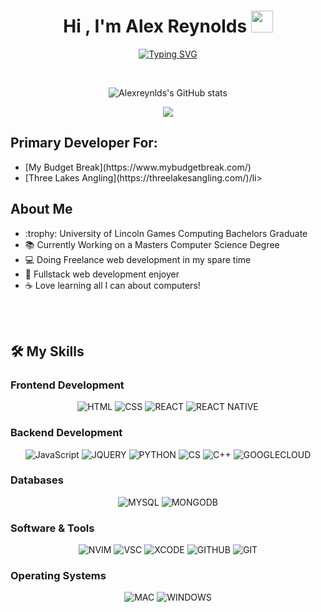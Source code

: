<h1 align="center">Hi , I'm Alex Reynolds <img src="https://media.giphy.com/media/hvRJCLFzcasrR4ia7z/giphy.gif" width="35"></h1>
<p align="center">
  <a href="https://git.io/typing-svg"><img src="https://readme-typing-svg.demolab.com?font=Fira+Code&pause=1000&center=true&vCenter=true&random=false&width=435&lines=Alex+Reynolds;Web+Developer;Computer+Science+Masters+Student;All+Around+Nerd" alt="Typing SVG" /></a>
</p>
<br>

<p align="center"> 
  <img src="https://github-stats-ruddy.vercel.app/api?username=alexreynlds&show_icons=true&theme=transparent" alt="Alexreynlds's GitHub stats" />
</p>
<p align="center"> 
  <img src="https://komarev.com/ghpvc/?username=alexreynlds"/>
</p>


<h2>Primary Developer For:</h2>
<ul>
  <li>[My Budget Break](https://www.mybudgetbreak.com/)</li>
  <li>[Three Lakes Angling](https://threelakesangling.com/)/li>
</ul>

<h2>About Me</h2>
<ul>
  <li>:trophy: University of Lincoln Games Computing Bachelors Graduate</li>
  <li>📚 Currently Working on a Masters Computer Science Degree</li>
  <li>💻 Doing Freelance web development in my spare time</li>
  <li>💙 Fullstack web development enjoyer</li>
  <li>☕ Love learning all I can about computers!</li>
</ul>

<br>
<br>

<h2>🛠️ My Skills</h2>
<h3>Frontend Development</h3>
<p align="center">
  <img alt="HTML" src="https://img.shields.io/badge/HTML-239120?style=for-the-badge&logo=html5&logoColor=white">
  <img alt="CSS" src="https://img.shields.io/badge/CSS-239120?&style=for-the-badge&logo=css3&logoColor=white">
  <img alt="REACT" src="https://img.shields.io/badge/React-20232A?style=for-the-badge&logo=react&logoColor=61DAFB">
  <img alt="REACT NATIVE" src="https://img.shields.io/badge/React_Native-20232A?style=for-the-badge&logo=react&logoColor=61DAFB">
</p>
<h3>Backend Development</h3>
<p align="center">
  <img alt="JavaScript" src="https://img.shields.io/badge/JavaScript-F7DF1E?style=for-the-badge&logo=javascript&logoColor=black">
  <img alt="JQUERY" src="https://img.shields.io/badge/jQuery-0769AD?style=for-the-badge&logo=jquery&logoColor=white">
  <img alt="PYTHON" src="https://img.shields.io/badge/Python-14354C?style=for-the-badge&logo=python&logoColor=white">
  <img alt="CS" src="https://img.shields.io/badge/C%23-239120?style=for-the-badge&logo=c-sharp&logoColor=white">
  <img alt="C++" src="https://img.shields.io/badge/C%2B%2B-00599C?style=for-the-badge&logo=c%2B%2B&logoColor=white">
  <img alt="GOOGLECLOUD" src="https://img.shields.io/badge/Google_Cloud-4285F4?style=for-the-badge&logo=google-cloud&logoColor=white">
</p>
<h3>Databases</h3>
<p align="center">
  <img alt="MYSQL" src="https://img.shields.io/badge/MySQL-00000F?style=for-the-badge&logo=mysql&logoColor=white">
  <img alt="MONGODB" src="https://img.shields.io/badge/MongoDB-4EA94B?style=for-the-badge&logo=mongodb&logoColor=white">
</p>
<h3>Software & Tools</h3>
<p align="center">
  <img alt="NVIM" src="https://img.shields.io/badge/NeoVim-%2357A143.svg?&style=for-the-badge&logo=neovim&logoColor=white">
  <img alt="VSC" src="https://img.shields.io/badge/Visual_Studio_Code-0078D4?style=for-the-badge&logo=visual%20studio%20code&logoColor=white">
  <img alt="XCODE" src="https://img.shields.io/badge/Xcode-007ACC?style=for-the-badge&logo=Xcode&logoColor=white">
  <img alt="GITHUB" src="https://img.shields.io/badge/GitHub-100000?style=for-the-badge&logo=github&logoColor=white">
  <img alt="GIT" src="https://img.shields.io/badge/GIT-E44C30?style=for-the-badge&logo=git&logoColor=white">
</p>
<h3>Operating Systems</h3>
<p align="center">
  <img alt="MAC" src="https://img.shields.io/badge/mac%20os-000000?style=for-the-badge&logo=apple&logoColor=white">
  <img alt="WINDOWS" src="https://img.shields.io/badge/Windows-0078D6?style=for-the-badge&logo=windows&logoColor=white">
 
</p>
<!--
**alexreynlds/alexreynlds** is a ✨ _special_ ✨ repository because its `README.md` (this file) appears on your GitHub profile.
- 👯 I’m looking to collaborate on ...
- 🤔 I’m looking for help with ...
- 💬 Ask me about ...
- 📫 How to reach me: ...
- 😄 Pronouns: ...
- ⚡ Fun fact: ...
-->
